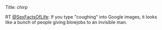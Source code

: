 Title: chirp

RT <a href="http://twitter.com/SexFactsOfLife">@SexFactsOfLife</a>: If you type "coughing" into Google images, it looks like a bunch of people giving blowjobs to an invisible man.
